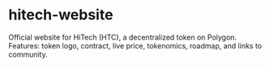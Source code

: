 # hitech-website
Official website for HiTech (HTC), a decentralized token on Polygon.  Features: token logo, contract, live price, tokenomics, roadmap, and links to community.
